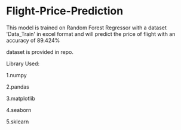 # Flight-Price-Prediction

This model is trained on Random Forest Regressor with a dataset 'Data_Train' in excel format and will predict the price of flight with an accuracy of 89.424% 

dataset is provided in repo.


Library Used:

1.numpy 

2.pandas 

3.matplotlib

4.seaborn

5.sklearn
